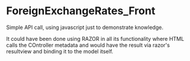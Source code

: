 # ForeignExchangeRates_Front

Simple API call, using javascript just to demonstrate knowledge.

It could have been done using RAZOR in all its functionality where HTML calls the COntroller metadata and would have the result via razor's resultview and binding it to the model itself.